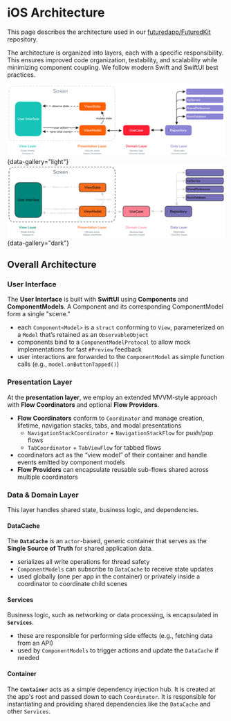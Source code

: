 # iOS Architecture

This page describes the architecture used in our [futuredapp/FuturedKit](https://github.com/futuredapp/FuturedKit) repository.

The architecture is organized into layers, each with a specific responsibility. This ensures improved code organization, testability, and scalability while minimizing component coupling. We follow modern Swift and SwiftUI best practices.

![Architecture Light](Resources/ios_architecture_light.png#only-light){data-gallery="light"}
![Architecture Dark](Resources/ios_architecture_dark.png#only-dark){data-gallery="dark"}

## Overall Architecture

### User Interface

The **User Interface** is built with **SwiftUI** using **Components** and **ComponentModels**. A Component and its corresponding ComponentModel form a single "scene."

- each `Component<Model>` is a `struct` conforming to `View`, parameterized on a `Model` that’s retained as an `ObservableObject`  
- components bind to a `ComponentModelProtocol` to allow mock implementations for fast `#Preview` feedback  
- user interactions are forwarded to the `ComponentModel` as simple function calls (e.g., `model.onButtonTapped()`)

### Presentation Layer

At the **presentation layer**, we employ an extended MVVM-style approach with **Flow Coordinators** and optional **Flow Providers**.

- **Flow Coordinators** conform to `Coordinator` and manage creation, lifetime, navigation stacks, tabs, and modal presentations  
  - `NavigationStackCoordinator` + `NavigationStackFlow` for push/pop flows  
  - `TabCoordinator` + `TabViewFlow` for tabbed flows  
- coordinators act as the “view model” of their container and handle events emitted by component models  
- **Flow Providers** can encapsulate reusable sub-flows shared across multiple coordinators

### Data & Domain Layer

This layer handles shared state, business logic, and dependencies.

#### DataCache

The **`DataCache`** is an `actor`-based, generic container that serves as the **Single Source of Truth** for shared application data.

- serializes all write operations for thread safety  
- `ComponentModels` can subscribe to `DataCache` to receive state updates
- used globally (one per app in the container) or privately inside a coordinator to coordinate child scenes

#### Services

Business logic, such as networking or data processing, is encapsulated in **`Services`**.

- these are responsible for performing side effects (e.g., fetching data from an API)
- used by `ComponentModels` to trigger actions and update the `DataCache` if needed

#### Container

The **`Container`** acts as a simple dependency injection hub. It is created at the app's root and passed down to each `Coordinator`. It is responsible for instantiating and providing shared dependencies like the `DataCache` and other `Services`.
